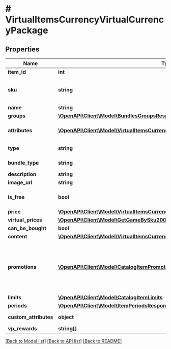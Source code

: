 # # VirtualItemsCurrencyVirtualCurrencyPackage

## Properties

Name | Type | Description | Notes
------------ | ------------- | ------------- | -------------
**item_id** | **int** |  | [optional]
**sku** | **string** | Unique item ID. The SKU may contain only lowercase and uppercase Latin alphanumeric characters, periods, dashes, and underscores. | [optional]
**name** | **string** | Item name. | [optional]
**groups** | [**\OpenAPI\Client\Model\BundlesGroupsResponseInner[]**](BundlesGroupsResponseInner.md) | Groups the item belongs to. | [optional]
**attributes** | [**\OpenAPI\Client\Model\VirtualItemsCurrencyClientAttributesInner[]**](VirtualItemsCurrencyClientAttributesInner.md) | List of attributes and their values corresponding to the item. Can be used for catalog filtering. | [optional]
**type** | **string** | Type of item: &#x60;virtual_good&#x60;/&#x60;virtual_currency&#x60;/&#x60;bundle&#x60;. | [optional]
**bundle_type** | **string** | Type of bundle: &#x60;standard&#x60;/&#x60;virtual_currency_package&#x60;. | [optional]
**description** | **string** | Item description. | [optional]
**image_url** | **string** | Image URL. | [optional]
**is_free** | **bool** | If &#x60;true&#x60;, the item is free. | [optional] [default to false]
**price** | [**\OpenAPI\Client\Model\VirtualItemsCurrencyVirtualCurrencyPackagePrice**](VirtualItemsCurrencyVirtualCurrencyPackagePrice.md) |  | [optional]
**virtual_prices** | [**\OpenAPI\Client\Model\GetGameBySku200ResponseUnitItemsInnerVirtualPricesInner[]**](GetGameBySku200ResponseUnitItemsInnerVirtualPricesInner.md) | Virtual prices. | [optional]
**can_be_bought** | **bool** | If &#x60;true&#x60;, the user can buy an item. | [optional]
**content** | [**\OpenAPI\Client\Model\VirtualItemsCurrencyVirtualCurrencyPackageContentInner[]**](VirtualItemsCurrencyVirtualCurrencyPackageContentInner.md) | Virtual currency package content. | [optional]
**promotions** | [**\OpenAPI\Client\Model\CatalogItemPromotionsInner[]**](CatalogItemPromotionsInner.md) | Applied promotions for specific items in the cart. The array is returned in the following cases:  * A discount promotion is configured for a specific item.  * A promo code with the **Discount on selected items** setting is applied.  If no item-level promotions are applied, an empty array is returned. | [optional]
**limits** | [**\OpenAPI\Client\Model\CatalogItemLimits**](CatalogItemLimits.md) |  | [optional]
**periods** | [**\OpenAPI\Client\Model\ItemPeriodsResponseInner[]**](ItemPeriodsResponseInner.md) | Item sales period. | [optional]
**custom_attributes** | **object** | A JSON object containing item attributes and values. | [optional]
**vp_rewards** | **string[]** |  | [optional]

[[Back to Model list]](../../README.md#models) [[Back to API list]](../../README.md#endpoints) [[Back to README]](../../README.md)
